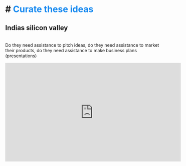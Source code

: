 # # <span style="color:#1589F0">Curate these ideas</span>
## Indias silicon valley
<br> Do they need assistance to pitch ideas, do they need assistance to market their products, do they need assistance to make business plans (presentations)
<iframe width="560" height="315" src="https://www.youtube.com/embed/YHVNWtBuDVk" frameborder="0" allow="accelerometer; autoplay; encrypted-media; gyroscope; picture-in-picture" allowfullscreen></iframe>
